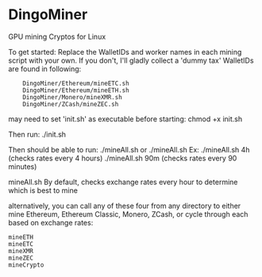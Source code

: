 # DingoMiner
GPU mining Cryptos for Linux

To get started:
	Replace the WalletIDs and worker names in each mining script with your own. If you don't, I'll gladly collect a 'dummy tax'
	WalletIDs are found in following:
	
		DingoMiner/Ethereum/mineETC.sh
		DingoMiner/Ethereum/mineETH.sh
		DingoMiner/Monero/mineXMR.sh
		DingoMiner/ZCash/mineZEC.sh

	

may need to set 'init.sh' as executable before starting:
	chmod +x init.sh

Then run:
	./init.sh


Then should be able to run:
	./mineAll.sh
or
	./mineAll.sh <time><unit>
		Ex:
			./mineAll.sh 4h 	(checks rates every 4 hours)
			./mineAll.sh 90m	(checks rates every 90 minutes)

mineAll.sh
	By default, checks exchange rates every hour to determine which is best to mine


alternatively, you can call any of these four from any directory to either mine Ethereum, Ethereum Classic, Monero, ZCash, or cycle through each based on exchange rates:

	mineETH
	mineETC
	mineXMR
	mineZEC
	mineCrypto


	
